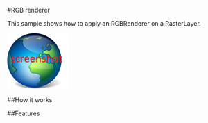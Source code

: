 #RGB renderer

This sample shows how to apply an RGBRenderer on a RasterLayer.

![](screenshot.png)

##How it works

##Features

